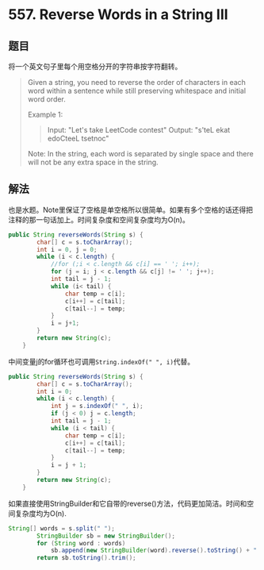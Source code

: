 # 557. Reverse Words in a String III

## 题目

将一个英文句子里每个用空格分开的字符串按字符翻转。

>Given a string, you need to reverse the order of characters in each word within a sentence while still preserving whitespace and initial word order.
>
>Example 1:
>
>>Input: "Let's take LeetCode contest"
>>Output: "s'teL ekat edoCteeL tsetnoc"
>
>Note: In the string, each word is separated by single space and there will not be any extra space in the string.

## 解法

也是水题。Note里保证了空格是单空格所以很简单。如果有多个空格的话还得把注释的那一句话加上。时间复杂度和空间复杂度均为O(n)。

```java
public String reverseWords(String s) {
        char[] c = s.toCharArray();
        int i = 0, j = 0;
        while (i < c.length) {
            //for (;i < c.length && c[i] == ' '; i++);
            for (j = i; j < c.length && c[j] != ' '; j++);
            int tail = j - 1;
            while (i< tail) {
                char temp = c[i];
                c[i++] = c[tail];
                c[tail--] = temp;
            }
            i = j+1;
        }
        return new String(c);
    }
```

中间变量j的for循环也可调用`String.indexOf(" ", i)`代替。

```java
public String reverseWords(String s) {
        char[] c = s.toCharArray();
        int i = 0;
        while (i < c.length) {
            int j = s.indexOf(" ", i);
            if (j < 0) j = c.length;
            int tail = j - 1;
            while (i < tail) {
                char temp = c[i];
                c[i++] = c[tail];
                c[tail--] = temp;
            }
            i = j + 1;
        }
        return new String(c);
    }
```

如果直接使用StringBuilder和它自带的reverse()方法，代码更加简洁。时间和空间复杂度均为O(n).

```java
String[] words = s.split(" ");
        StringBuilder sb = new StringBuilder();
        for (String word : words)
            sb.append(new StringBuilder(word).reverse().toString() + " ");
        return sb.toString().trim();
```
